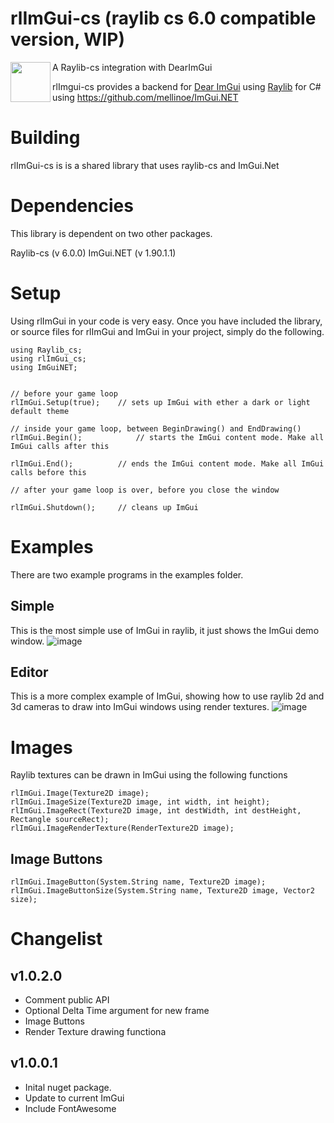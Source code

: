# rlImGui-cs (raylib cs 6.0 compatible version, WIP)
<img align="left" src="https://github.com/raysan5/raylib/raw/master/logo/raylib_logo_animation.gif" width="64">
A Raylib-cs integration with DearImGui

rlImgui-cs provides a backend for [Dear ImGui](https://github.com/ocornut/imgui) using [Raylib](https://www.raylib.com/) for C# using https://github.com/mellinoe/ImGui.NET

# Building
rlImGui-cs is is a shared library that uses raylib-cs and ImGui.Net

# Dependencies
This library is dependent on two other packages.

Raylib-cs (v 6.0.0)
ImGui.NET (v 1.90.1.1)

# Setup

Using rlImGui in your code is very easy. Once you have included the library, or source files for rlImGui and ImGui in your project, simply do the following.
```
using Raylib_cs;
using rlImGui_cs;
using ImGuiNET;


// before your game loop
rlImGui.Setup(true);	// sets up ImGui with ether a dark or light default theme

// inside your game loop, between BeginDrawing() and EndDrawing()
rlImGui.Begin();			// starts the ImGui content mode. Make all ImGui calls after this

rlImGui.End();			// ends the ImGui content mode. Make all ImGui calls before this

// after your game loop is over, before you close the window

rlImGui.Shutdown();		// cleans up ImGui
```

# Examples
There are two example programs in the examples folder.

## Simple
This is the most simple use of ImGui in raylib, it just shows the ImGui demo window.
![image](https://user-images.githubusercontent.com/322174/136596910-da1b60ae-4a39-48f0-ae84-f568bc396870.png)


## Editor
This is a more complex example of ImGui, showing how to use raylib 2d and 3d cameras to draw into ImGui windows using render textures.
![image](https://user-images.githubusercontent.com/322174/136596949-033ffe0a-2476-4030-988a-5bf5b6e2ade7.png)


# Images
Raylib textures can be drawn in ImGui using the following functions
```
rlImGui.Image(Texture2D image);
rlImGui.ImageSize(Texture2D image, int width, int height);
rlImGui.ImageRect(Texture2D image, int destWidth, int destHeight, Rectangle sourceRect);
rlImGui.ImageRenderTexture(RenderTexture2D image);
```
## Image Buttons
```
rlImGui.ImageButton(System.String name, Texture2D image);
rlImGui.ImageButtonSize(System.String name, Texture2D image, Vector2 size);
```

# Changelist

## v1.0.2.0
* Comment public API
* Optional Delta Time argument for new frame
* Image Buttons
* Render Texture drawing functiona

## v1.0.0.1
* Inital nuget package.
* Update to current ImGui
* Include FontAwesome

